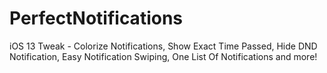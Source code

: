# PerfectNotifications

iOS 13 Tweak - Colorize Notifications, Show Exact Time Passed, Hide DND Notification, Easy Notification Swiping, One List Of Notifications and more!
